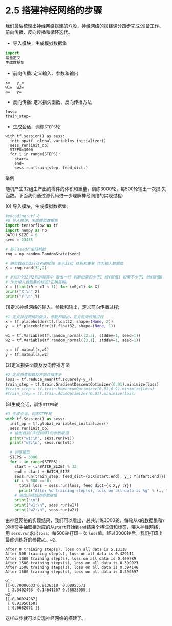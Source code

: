 # 2.5 搭建神经网络的步骤

我们最后梳理出神经网络搭建的八股，神经网络的搭建课分四步完成:准备工作、 前向传播、反向传播和循环迭代。

* 导入模块，生成模拟数据集

```python
import 
常量定义 
生成数据集
```

* 前向传播: 定义输入、参数和输出

```
x=   y_=w1=  w2=a=   y=
```

* 反向传播: 定义损失函数、反向传播方法

```
loss=train_step=
```

* 生成会话，训练`STEPS`轮

```
with tf.session() as sess:  init_op=tf. global_variables_initializer() 
  sess_run(init_op)
  STEPS=3000  for i in range(STEPS):    start=    end=    sess.run(train_step, feed_dict:)
```

举例

随机产生32组生产出的零件的体积和重量，训练3000轮，每500轮输出一次损 失函数。下面我们通过源代码进一步理解神经网络的实现过程: 

(0) 导入模块，生成模拟数据集;

```python
#encoding:utf-8
#0 导入模块，生成模拟数据集
import tensorflow as tf
import numpy as np
BATCH_SIZE = 8
seed = 23455

# 基于seed产生随机数
rng = np.random.RandomState(seed)

# 随机数返回32行2列的矩阵 表示32组 体积和重量 作为输入数据集
X = rng.rand(32,2)

# 从X这个32行2列的矩阵中 取出一行 判断如果和小于1 给Y赋值1 如果不小于1 给Y赋值0
# 作为输入数据集的标签(正确答案)
Y = [[int(x0 + x1 < 1)] for (x0,x1) in X]
print("X:\n",X)
print("Y:\n",Y)
```

(1)定义神经网络的输入、参数和输出，定义前向传播过程;

```python
#1 定义神经网络的输入、参数和输出，定义前向传播过程
x = tf.placeholder(tf.float32, shape=(None, 2))
y_ = tf.placeholder(tf.float32, shape=(None, 1))

w1 = tf.Variable(tf.random_normal([2,3], stddev=1, seed=1))
w2 = tf.Variable(tf.random_normal([3,1], stddev=1, seed=1))

a = tf.matmul(x,w1)
y = tf.matmul(a,w2)
```

(2)定义损失函数及反向传播方法

```python
#2 定义损失函数及方向传播方法
loss = tf.reduce_mean(tf.square(y-y_))
train_step = tf.train.GradientDescentOptimizer(0.01).minimize(loss)
#train_step = tf.train.MomentumOptimizer(0.01,0.9).minimize(loss)
#train_step = tf.train.AdamOptimizer(0.01).minimize(loss)
```

(3)生成会话，训练`STEPS`轮

```python
#3 生成会话，训练STEP轮
with tf.Session() as sess:
  init_op = tf.global_variables_initializer()
  sess.run(init_op)
  # 输出目前(未经训练)的参数取值
  print("w1:\n", sess.run(w1))
  print("w2:\n", sess.run(w2))
  
  # 训练模型
  STEPS = 3000
  for i in range(STEPS):
    start = (i*BATCH_SIZE) % 32
    end = start + BATCH_SIZE
    sess.run(train_step, feed_dict={x:X[start:end], y_: Y[start:end]})
    if i % 500 == 0:
      total_loss = sess.run(loss, feed_dict={x:X,y_:Y})
      print("After %d training step(s), loss on all data is %g" % (i, total_loss))
    # 输出训练后的参数取值
    print("\n")
    print("w1:\n", sess.run(w1))
    print("w2:\n", sess.run(w2))
```

由神经网络的实现结果，我们可以看出，总共训练3000轮，每轮从`X`的数据集和`Y`的标签中抽取相对应的从`start`开始到`end`结束个特征值和标签，喂入神经网络，用 `sess.run`求出`loss`，每500轮打印一次 `loss`值。经过3000轮后，我们打印出最终训练好的参数`w1`、`w2`。

```
After 0 training step(s), loss on all data is 5.13118
After 500 training step(s), loss on all data is 0.429111
After 1000 training step(s), loss on all data is 0.409789
After 1500 training steps(s), loss on all data is 0.399923
After 1500 training steps(s), loss on all data is 0.394146
After 1500 training steps(s), loss on all data is 0.390597

w1:
[[-0.70006633 0.9136318  0.08953571
 [-2.3402493 -0.14641267 0.58823055]] 
w2:
[[-0.06024267]
 [ 0.91956168]
 [-0.0682071 ]]
```

这样四步就可以实现神经网络的搭建了。


